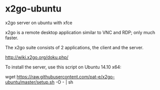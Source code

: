 # x2go-ubuntu
x2go server on ubuntu with xfce

x2go is a remote desktop application similar to VNC and RDP; only much faster.

The x2go suite consists of 2 applications, the client and the server.

http://wiki.x2go.org/doku.php/

To install the server, use this script on Ubuntu 14.10 x64:

wget https://raw.githubusercontent.com/pat-e/x2go-ubuntu/master/setup.sh -O - | sh
